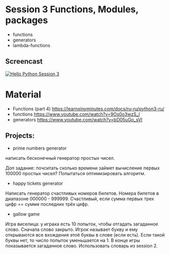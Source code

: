 # Session 3 Functions, Modules, packages
- functions
- generators 
- lambda-functions 

## Screencast
[![Hello Python Session 3](http://img.youtube.com/vi/Qe1TE5hPE5w/0.jpg)](http://www.youtube.com/watch?v=Qe1TE5hPE5w "Hello Python Session 3")

# Material
- Functions (part 4) https://learnxinyminutes.com/docs/ru-ru/python3-ru/
- functions https://www.youtube.com/watch?v=9Os0o3wzS_I
- generators https://www.youtube.com/watch?v=bD05uGo_sVI

## Projects:
- prime numbers generator

написать бесконечный генератор простых чисел.

Доп задание: почситать сколько времени займет вычисление первых 100000 простых чисел? Попытаться оптимизировать алгоритм.

- happy tickets generator

Написать генератор счастливых номеров билетов. Номера билетов в диапазоне 000000 - 999999. Счастливый, если сумма первых трех цифр == сумме последних трёх цифр.

- gallow game

Игра виселица: у играка есть 10 попыток, чтобы отгадать загаданное слово. Сначала слово закрыто. Игрок называет букву и ему открываются все вхождения этоё буквы в слове (если есть). Если такой буквы нет, то число попыток уменьшается на 1.
В конце игры показывается загаданное слово. Использовать словарь из session 2.
